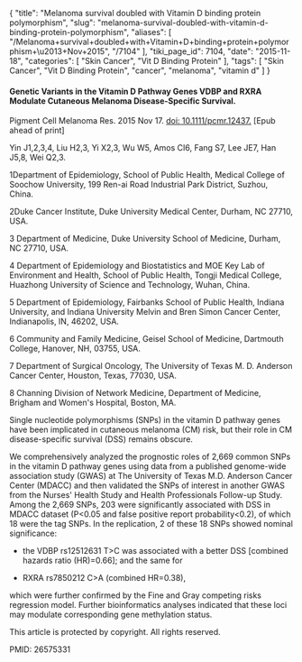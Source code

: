 {
    "title": "Melanoma survival doubled with Vitamin D binding protein polymorphism",
    "slug": "melanoma-survival-doubled-with-vitamin-d-binding-protein-polymorphism",
    "aliases": [
        "/Melanoma+survival+doubled+with+Vitamin+D+binding+protein+polymorphism+\u2013+Nov+2015",
        "/7104"
    ],
    "tiki_page_id": 7104,
    "date": "2015-11-18",
    "categories": [
        "Skin Cancer",
        "Vit D Binding Protein"
    ],
    "tags": [
        "Skin Cancer",
        "Vit D Binding Protein",
        "cancer",
        "melanoma",
        "vitamin d"
    ]
}


#### Genetic Variants in the Vitamin D Pathway Genes VDBP and RXRA Modulate Cutaneous Melanoma Disease-Specific Survival.

Pigment Cell Melanoma Res. 2015 Nov 17. [doi: 10.1111/pcmr.12437.](https://doi.org/10.1111/pcmr.12437.) <span>[Epub ahead of print]</span>

Yin J1,2,3,4, Liu H2,3, Yi X2,3, Wu W5, Amos CI6, Fang S7, Lee JE7, Han J5,8, Wei Q2,3.

1Department of Epidemiology, School of Public Health, Medical College of Soochow University, 199 Ren-ai Road Industrial Park District, Suzhou, China.

2Duke Cancer Institute, Duke University Medical Center, Durham, NC 27710, USA.

3 Department of Medicine, Duke University School of Medicine, Durham, NC 27710, USA.

4 Department of Epidemiology and Biostatistics and MOE Key Lab of Environment and Health, School of Public Health, Tongji Medical College, Huazhong University of Science and Technology, Wuhan, China.

5 Department of Epidemiology, Fairbanks School of Public Health, Indiana University, and Indiana University Melvin and Bren Simon Cancer Center, Indianapolis, IN, 46202, USA.

6 Community and Family Medicine, Geisel School of Medicine, Dartmouth College, Hanover, NH, 03755, USA.

7 Department of Surgical Oncology, The University of Texas M. D. Anderson Cancer Center, Houston, Texas, 77030, USA.

8 Channing Division of Network Medicine, Department of Medicine, Brigham and Women's Hospital, Boston, MA.

Single nucleotide polymorphisms (SNPs) in the vitamin D pathway genes have been implicated in cutaneous melanoma (CM) risk, but their role in CM disease-specific survival (DSS) remains obscure. 

We comprehensively analyzed the prognostic roles of 2,669 common SNPs in the vitamin D pathway genes using data from a published genome-wide association study (GWAS) at The University of Texas M.D. Anderson Cancer Center (MDACC) and then validated the SNPs of interest in another GWAS from the Nurses' Health Study and Health Professionals Follow-up Study. Among the 2,669 SNPs, 203 were significantly associated with DSS in MDACC dataset (P<0.05 and false positive report probability<0.2), of which 18 were the tag SNPs. In the replication, 2 of these 18 SNPs showed nominal significance: 

* the VDBP rs12512631 T>C was associated with a better DSS <span>[combined hazards ratio (HR)=0.66]</span>; and the same for 

* RXRA rs7850212 C>A (combined HR=0.38), 

which were further confirmed by the Fine and Gray competing risks regression model. Further bioinformatics analyses indicated that these loci may modulate corresponding gene methylation status. 

This article is protected by copyright. All rights reserved.

PMID: 26575331